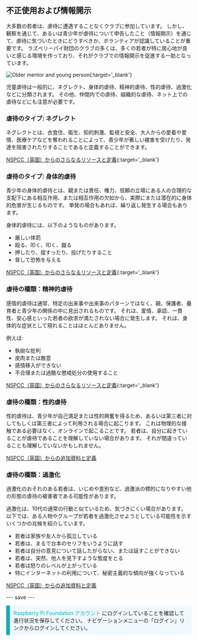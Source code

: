 ## 不正使用および情報開示

大多数の若者は、虐待に遭遇することなくクラブに参加しています。 しかし、観察を通じて、あるいは青少年が虐待について申告したこと（情報開示）を通じて、虐待に気づいたときにどうすべきか、ボランティアが認識していることが重要です。 ラズベリーパイ財団のクラブの多くは、多くの若者が特に居心地が良いと感じる環境を作っており、それがクラブでの情報開示を促進する一助となっています。

![Older mentor and young person](images/Safeguarding-Image5-1200x800.png){:target='_blank'}

児童虐待は一般的に、ネグレクト、身体的虐待、精神的虐待、性的虐待、過激化などに分類されます。 その他、仲間内での虐待、組織的な虐待、ネット上での虐待などにも注意が必要です。

### 虐待のタイプ: ネグレクト

ネグレクトとは、衣食住、衛生、知的刺激、監視と安全、大人からの愛着や愛情、医療ケアなどを奪われることによって、青少年が著しい被害を受けたり、発達を阻害されたりすることであると定義することができます。

[NSPCC（英国）からのさらなるリソースと定義](https://www.nspcc.org.uk/what-is-child-abuse/types-of-abuse/neglect/){:target='_blank'}

### 虐待のタイプ: 身体的虐待

青少年の身体的虐待とは、親または責任、権力、信頼の立場にある人の合理的な支配下にある相互作用、または相互作用の欠如から、実際にまたは潜在的に身体的危害が生じるものです。 単発の場合もあれば、繰り返し発生する場合もあります。

身体的虐待には、以下のようなものがあります。

* 厳しい体罰
* 殴る、叩く、叩く、蹴る
* 押したり、揺すったり、投げたりすること
* 脅して恐怖を与える

[NSPCC（英国）からのさらなるリソースと定義](https://www.nspcc.org.uk/what-is-child-abuse/types-of-abuse/physical-abuse/){:target='_blank'}

### 虐待の種類：精神的虐待

感情的虐待は通常、特定の出来事や出来事のパターンではなく、親、保護者、養育者と青少年の関係の中に見出されるものです。 それは、愛情、承認、一貫性、安心感といった若者の欲求が満たされない場合に発生します。 それは、身体的な症状として現れることはほとんどありません。

例えば:

* 執拗な批判
* 皮肉または敵意
* 感情移入ができない
* 不合理または過酷な懲戒処分の使用すること

[NSPCC（英国）からのさらなるリソースと定義](https://www.nspcc.org.uk/what-is-child-abuse/types-of-abuse/emotional-abuse/){:target='_blank'}

### 虐待の種類：性的虐待

性的虐待は、青少年が自己満足または性的興奮を得るため、あるいは第三者に対してもしくは第三者によって利用される場合に起こります。 これは物理的な接触である必要はなく、オンラインで起こることです。 若者は、自分に起きていることが虐待であることを理解していない場合があります。 それが間違っていることも理解していないかもしれません。

[NSPCC（英国）からの追加資料と定義](https://www.nspcc.org.uk/what-is-child-abuse/types-of-abuse/child-sexual-abuse/)

### 虐待の種類：過激化

過激化のおそれのある若者は、いじめや差別など、過激派の標的になりやすい他の形態の虐待の被害者である可能性があります。

過激化は、10代の通常の行動と似ているため、気づきにくい場合があります。 以下では、ある人物やグループが若者を過激化させようとしている可能性を示すいくつかの兆候を紹介しています。

- 若者は家族や友人から孤立している
- 若者は、まるで台本のセリフをいうように話す
- 若者は自分の意見について話したがらない、または話すことができない
- 若者は、突然、他人を見下すような態度をとる
- 若者は怒りのレベルが上がっている
- 特にインターネットの利用について、秘密主義的な傾向が強くなっている

[NSPCC（英国）からの追加資料と定義](https://www.nspcc.org.uk/keeping-children-safe/reporting-abuse/dedicated-helplines/protecting-children-from-radicalisation/)

--- save ---

<p style="border-left: solid; border-width:10px; border-color: #0faeb0; background-color: aliceblue; padding: 10px;">
<span style="color: #0faeb0">Raspberry Pi Foundation アカウント</span> にログインしていることを確認して進行状況を保存してください。 ナビゲーションメニューの「ログイン」リンクからログインしてください。
</p>
